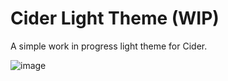 # Cider Light Theme (WIP)

A simple work in progress light theme for Cider.

![image](https://user-images.githubusercontent.com/49113086/153967457-80c267c8-9322-4159-a320-e408afb3efdb.png)
